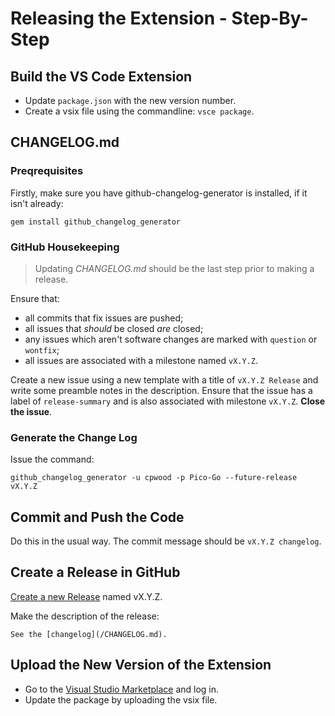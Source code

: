 # Releasing the Extension - Step-By-Step

## Build the VS Code Extension

- Update `package.json` with the new version number.
- Create a vsix file using the commandline: `vsce package`.

## CHANGELOG.md

### Preqrequisites

Firstly, make sure you have github-changelog-generator is installed, if it isn't already:

```
gem install github_changelog_generator
```

### GitHub Housekeeping

> Updating *CHANGELOG.md* should be the last step prior to making a release.

Ensure that:

* all commits that fix issues are pushed;
* all issues that *should* be closed *are* closed;
* any issues which aren't software changes are marked with `question` or `wontfix`;
* all issues are associated with a milestone named `vX.Y.Z`.

Create a new issue using a new template with a title of `vX.Y.Z Release` and write some preamble notes in the description. Ensure that the issue has a label of `release-summary` and is also associated with milestone `vX.Y.Z`. **Close the issue**.

### Generate the Change Log

Issue the command:

```
github_changelog_generator -u cpwood -p Pico-Go --future-release vX.Y.Z
```

## Commit and Push the Code

Do this in the usual way. The commit message should be `vX.Y.Z changelog`.

## Create a Release in GitHub

[Create a new Release](https://github.com/cpwood/Pico-Go/releases/new) named vX.Y.Z.

Make the description of the release:

```
See the [changelog](/CHANGELOG.md).
```

## Upload the New Version of the Extension

- Go to the [Visual Studio Marketplace](https://marketplace.visualstudio.com/manage/publishers/chriswood) and log in.
- Update the package by uploading the vsix file.